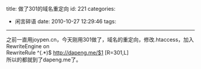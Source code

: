 title: 做了301的域名重定向
id: 221
categories:
  - 闲言碎语
date: 2010-10-27 12:29:46
tags:
---

之前一直用joypen.cn，今天刚用301做了，域名的重定向，修改.htaccess，加入
</br>RewriteEngine on
</br>RewriteRule ^(.*)$ http://dapeng.me/$1 [R=301,L]
</br>所以的都就到了dapeng.me了。